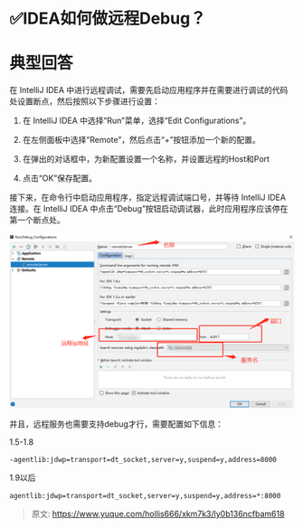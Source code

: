 # ✅IDEA如何做远程Debug？

# 典型回答


在 IntelliJ IDEA 中进行远程调试，需要先启动应用程序并在需要进行调试的代码处设置断点，然后按照以下步骤进行设置：



1. 在 IntelliJ IDEA 中选择“Run”菜单，选择“Edit Configurations”。



2. 在左侧面板中选择“Remote”，然后点击“+”按钮添加一个新的配置。



3. 在弹出的对话框中，为新配置设置一个名称，并设置远程的Host和Port



4. 点击“OK”保存配置。



接下来，在命令行中启动应用程序，指定远程调试端口号，并等待 IntelliJ IDEA 连接。在 IntelliJ IDEA 中点击“Debug”按钮启动调试器，此时应用程序应该停在第一个断点处。



![1678007048697-34522acd-1c00-4bc1-9ebd-af9edf9053f0.png](./img/dPV14lgZa0ihFbWF/1678007048697-34522acd-1c00-4bc1-9ebd-af9edf9053f0-651158.png)





并且，远程服务也需要支持debug才行，需要配置如下信息：



1.5-1.8

```plain
-agentlib:jdwp=transport=dt_socket,server=y,suspend=y,address=8000
```



1.9以后

```plain
agentlib:jdwp=transport=dt_socket,server=y,suspend=y,address=*:8000
```



> 原文: <https://www.yuque.com/hollis666/xkm7k3/ly0b136ncfbam618>
